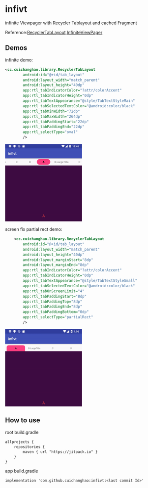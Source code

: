 # infivt
infinite Viewpager with Recycler Tablayout and cached Fragment

Reference:[RecyclerTabLayout](https://github.com/nshmura/RecyclerTabLayout),[InfiniteViewPager](https://github.com/antonyt/InfiniteViewPager)

## Demos
infinite demo:

```xml
<cc.cuichanghao.library.RecyclerTabLayout
        android:id="@+id/tab_layout"
        android:layout_width="match_parent"
        android:layout_height="40dp"
        app:rtl_tabIndicatorColor="?attr/colorAccent"
        app:rtl_tabIndicatorHeight="0dp"
        app:rtl_tabTextAppearance="@style/TabTextStyleMain"
        app:rtl_tabSelectedTextColor="@android:color/black"
        app:rtl_tabMinWidth="72dp"
        app:rtl_tabMaxWidth="264dp"
        app:rtl_tabPaddingStart="22dp"
        app:rtl_tabPaddingEnd="22dp"
        app:rtl_selectType="oval"
        />
```

<img src="https://github.com/cuichanghao/infivt/blob/master/demo/ezgif.com-crop.gif" width="250" height="250">


screen fix partial rect demo:

```xml
    <cc.cuichanghao.library.RecyclerTabLayout
        android:id="@+id/tab_layout"
        android:layout_width="match_parent"
        android:layout_height="40dp"
        android:layout_marginStart="8dp"
        android:layout_marginEnd="8dp"
        app:rtl_tabIndicatorColor="?attr/colorAccent"
        app:rtl_tabIndicatorHeight="0dp"
        app:rtl_tabTextAppearance="@style/TabTextStyleSmall"
        app:rtl_tabSelectedTextColor="@android:color/black"
        app:rtl_tabOnScreenLimit="4"
        app:rtl_tabPaddingStart="8dp"
        app:rtl_tabPaddingTop="8dp"
        app:rtl_tabPaddingEnd="8dp"
        app:rtl_tabPaddingBottom="0dp"
        app:rtl_selectType="partialRect"
        />
```

<img src="https://github.com/cuichanghao/infivt/blob/master/demo/ezgif.com-crop_fix.gif" width="250" height="250">

## How to use
root build.gradle


```
allprojects {
    repositories {
        maven { url "https://jitpack.io" }
    }
}
```

app build.gradle

```
implementation 'com.github.cuichanghao:infivt:<last commit Id>'
```
